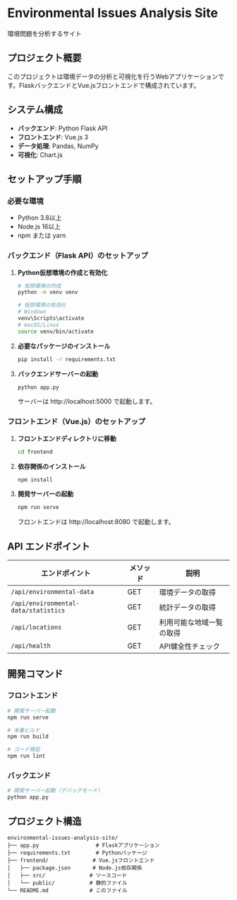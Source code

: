 # Environmental Issues Analysis Site
環境問題を分析するサイト

## プロジェクト概要
このプロジェクトは環境データの分析と可視化を行うWebアプリケーションです。FlaskバックエンドとVue.jsフロントエンドで構成されています。

## システム構成
- **バックエンド**: Python Flask API
- **フロントエンド**: Vue.js 3
- **データ処理**: Pandas, NumPy
- **可視化**: Chart.js

## セットアップ手順

### 必要な環境
- Python 3.8以上
- Node.js 16以上
- npm または yarn

### バックエンド（Flask API）のセットアップ

1. **Python仮想環境の作成と有効化**
   ```bash
   # 仮想環境の作成
   python -m venv venv
   
   # 仮想環境の有効化
   # Windows
   venv\Scripts\activate
   # macOS/Linux
   source venv/bin/activate
   ```

2. **必要なパッケージのインストール**
   ```bash
   pip install -r requirements.txt
   ```

3. **バックエンドサーバーの起動**
   ```bash
   python app.py
   ```
   
   サーバーは http://localhost:5000 で起動します。

### フロントエンド（Vue.js）のセットアップ

1. **フロントエンドディレクトリに移動**
   ```bash
   cd frontend
   ```

2. **依存関係のインストール**
   ```bash
   npm install
   ```

3. **開発サーバーの起動**
   ```bash
   npm run serve
   ```
   
   フロントエンドは http://localhost:8080 で起動します。

## API エンドポイント

| エンドポイント | メソッド | 説明 |
|-------------|--------|------|
| `/api/environmental-data` | GET | 環境データの取得 |
| `/api/environmental-data/statistics` | GET | 統計データの取得 |
| `/api/locations` | GET | 利用可能な地域一覧の取得 |
| `/api/health` | GET | API健全性チェック |

## 開発コマンド

### フロントエンド
```bash
# 開発サーバー起動
npm run serve

# 本番ビルド
npm run build

# コード検証
npm run lint
```

### バックエンド
```bash
# 開発サーバー起動（デバッグモード）
python app.py
```

## プロジェクト構造
```
environmental-issues-analysis-site/
├── app.py                  # Flaskアプリケーション
├── requirements.txt        # Pythonパッケージ
├── frontend/              # Vue.jsフロントエンド
│   ├── package.json       # Node.js依存関係
│   ├── src/              # ソースコード
│   └── public/           # 静的ファイル
└── README.md             # このファイル
```
